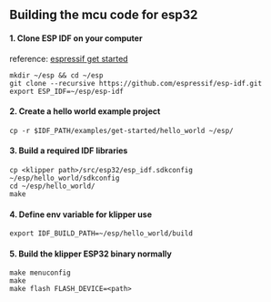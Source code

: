 ## Building the mcu code for esp32

#### 1. Clone ESP IDF on your computer
reference: [espressif get started](https://docs.espressif.com/projects/esp-idf/en/latest/get-started/)
```
mkdir ~/esp && cd ~/esp
git clone --recursive https://github.com/espressif/esp-idf.git
export ESP_IDF=~/esp/esp-idf
```

#### 2. Create a hello world example project
```
cp -r $IDF_PATH/examples/get-started/hello_world ~/esp/
```

#### 3. Build a required IDF libraries
```
cp <klipper path>/src/esp32/esp_idf.sdkconfig ~/esp/hello_world/sdkconfig
cd ~/esp/hello_world/
make
```

#### 4. Define env variable for klipper use
```
export IDF_BUILD_PATH=~/esp/hello_world/build
```

#### 5. Build the klipper ESP32 binary normally
```
make menuconfig
make
make flash FLASH_DEVICE=<path>
```
